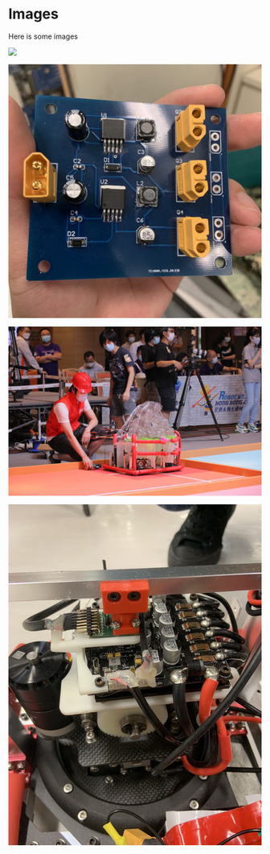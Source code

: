 # Images

Here is some images

<img src="[https://your-image-url.type](https://github.com/DDQXZcp/Robocon2021_SwerveHT_Competition_Version/blob/main/img/stepdown.jpg)" width="100">

![image](https://github.com/DDQXZcp/Robocon2021_SwerveHT_Competition_Version/blob/main/img/stepdown.jpg)

![image](https://github.com/DDQXZcp/Robocon2021_SwerveHT_Competition_Version/blob/main/img/me_competition.jpg)

![image](https://github.com/DDQXZcp/Robocon2021_SwerveHT_Competition_Version/blob/main/img/swerve_model.png)
